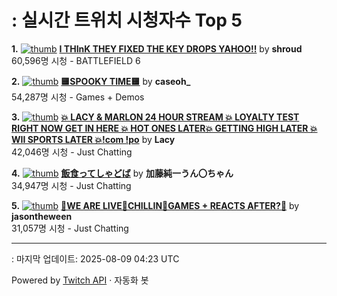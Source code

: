 # : 실시간 트위치 시청자수 Top 5

**1.** [![thumb](https://static-cdn.jtvnw.net/previews-ttv/live_user_shroud-320x180.jpg)](https://twitch.tv/shroud)
**[I THInK THEY FIXED THE KEY DROPS YAHOO!!](https://twitch.tv/shroud)** by **shroud**<br>60,596명 시청  - BATTLEFIELD 6

**2.** [![thumb](https://static-cdn.jtvnw.net/previews-ttv/live_user_caseoh_-320x180.jpg)](https://twitch.tv/caseoh_)
**[🟨SPOOKY TIME🟨](https://twitch.tv/caseoh_)** by **caseoh_**<br>54,287명 시청  - Games + Demos

**3.** [![thumb](https://static-cdn.jtvnw.net/previews-ttv/live_user_lacy-320x180.jpg)](https://twitch.tv/Lacy)
**[💥 LACY & MARLON 24 HOUR STREAM 💥 LOYALTY TEST RIGHT NOW GET IN HERE 💥 HOT ONES LATER💥 GETTING HIGH LATER 💥 WII SPORTS LATER 💥!com !po](https://twitch.tv/Lacy)** by **Lacy**<br>42,046명 시청  - Just Chatting

**4.** [![thumb](https://static-cdn.jtvnw.net/previews-ttv/live_user_kato_junichi0817-320x180.jpg)](https://twitch.tv/加藤純一うん〇ちゃん)
**[飯食ってしゃどば](https://twitch.tv/加藤純一うん〇ちゃん)** by **加藤純一うん〇ちゃん**<br>34,947명 시청  - Just Chatting

**5.** [![thumb](https://static-cdn.jtvnw.net/previews-ttv/live_user_jasontheween-320x180.jpg)](https://twitch.tv/jasontheween)
**[🔴WE ARE LIVE🔴CHILLIN🔴GAMES + REACTS AFTER?🔴](https://twitch.tv/jasontheween)** by **jasontheween**<br>31,057명 시청  - Just Chatting


---
: 마지막 업데이트: 2025-08-09 04:23 UTC

Powered by [Twitch API](https://dev.twitch.tv/docs/api/reference) · 자동화 봇